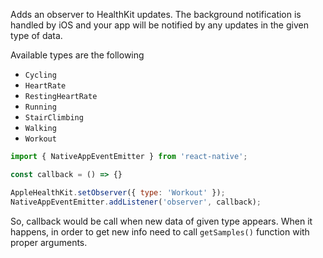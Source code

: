 Adds an observer to HealthKit updates. The background notification is handled
by iOS and your app will be notified by any updates in the given type of
data.

Available types are the following

- `Cycling`
- `HeartRate`
- `RestingHeartRate`
- `Running`
- `StairClimbing`
- `Walking`
- `Workout`

```javascript 1.8
import { NativeAppEventEmitter } from 'react-native';

const callback = () => {}

AppleHealthKit.setObserver({ type: 'Workout' });
NativeAppEventEmitter.addListener('observer', callback);
```

So, callback would be call when new data of given type appears.
When it happens, in order to get new info need to call `getSamples()`
function with proper arguments.
